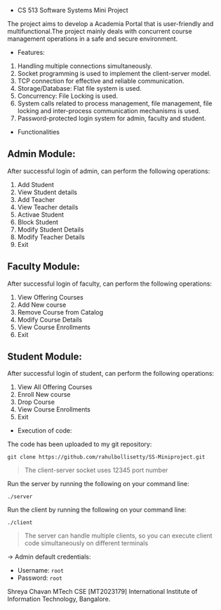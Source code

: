 * CS 513 Software Systems Mini Project 

The project aims to develop a Academia Portal that is user-friendly and multifunctional.The project mainly deals with concurrent course management operations in a safe and secure environment.

* Features:
1. Handling multiple connections simultaneously.
2. Socket programming is used to implement the client-server model.
3. TCP connection for effective and reliable communication.
4. Storage/Database: Flat file system is used.
5. Concurrency: File Locking is used.
7. System calls related to process management, file management, file locking and inter-process communication mechanisms is used.
8. Password-protected login system for admin, faculty and student.


* Functionalities

Admin Module:
-------------

After successful login of admin, can perform the following operations:
1. Add Student
2. View Student details
3. Add Teacher
4. View Teacher details
5. Activae Student
6. Block Student
7. Modify Student Details
8. Modify Teacher Details
9. Exit

Faculty Module:
---------------

After successful login of faculty, can perform the following operations:
1. View Offering Courses
2. Add New course
3. Remove Course from Catalog
4. Modify Course Details
5. View Course Enrollments
6. Exit

Student Module:
---------------

After successful login of student, can perform the following operations:
1. View All Offering Courses
2. Enroll New course
3. Drop Course
4. View Course Enrollments
5. Exit

* Execution of code:

 The code has been uploaded to my git repository:

    git clone https://github.com/rahulbollisetty/SS-Miniproject.git

> The client-server socket uses 12345 port number

Run the server by running the following on your command line:

    ./server
    
Run the client by running the following on your command line:

    ./client

> The server can handle multiple clients, so you can execute client code simultaneously on different terminals

-> Admin default credentials:
  - Username: `root`
  - Password: `root`

Shreya Chavan
MTech CSE [MT2023179]
International Institute of Information Technology, Bangalore.


